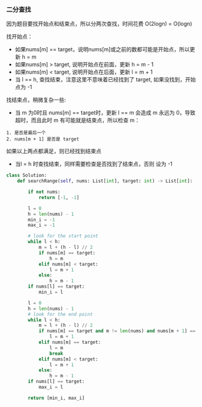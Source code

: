 ### 二分查找
因为题目要找开始点和结束点，所以分两次查找，时间花费 O(2logn) = O(logn)  
  
  
找开始点：
 - 如果nums[m] == target，说明nums[m]或之前的数都可能是开始点，所以更新 h = m
 - 如果nums[m] > target, 说明开始点在前面，更新 h = m - 1
 - 如果nums[m] < target, 说明开始点在后面，更新 l = m + 1
 - 当 l == h, 查找结束，注意这里不意味着已经找到了 target, 如果没找到，开始点为 -1
   
   
 找结束点，稍微复杂一些:
  - 当 m 为0时且 nums[m] == target时，更新 l == m 会造成 m 永远为 0，导致超时，而且此时 m 有可能就是结束点，所以检查 m：   
  ```
  1. 是否是最后一个   
  2. nums[m + 1] 是否是 target  
  ```
  如果以上两点都满足，则已经找到结束点  
  - 当l = h 时查找结束，同样需要检查是否找到了结束点，否则 设为 -1
```py
class Solution:
    def searchRange(self, nums: List[int], target: int) -> List[int]:

        if not nums:
            return [-1, -1]

        l = 0
        h = len(nums) - 1
        min_i = -1
        max_i = -1

        # look for the start point
        while l < h:
            m = l + (h - l) // 2
            if nums[m] == target:
                h = m
            elif nums[m] < target:
                l = m + 1
            else:
                h = m - 1
        if nums[l] == target:
            min_i = l

        l = 0
        h = len(nums) - 1
        # look for the end point
        while l < h:
            m = l + (h - l) // 2
            if nums[m] == target and m != len(nums) and nums[m + 1] == nums[m]:
                l = m + 1
            elif nums[m] == target:
                l = m
                break
            elif nums[m] < target:
                l = m + 1
            else:
                h = m - 1
        if nums[l] == target:
            max_i = l   

        return [min_i, max_i]
```
